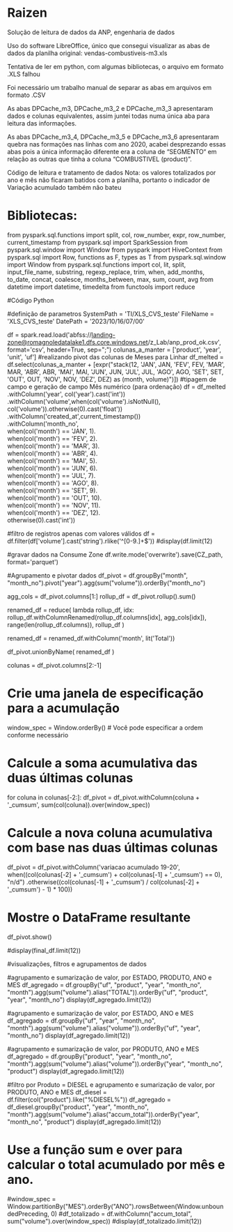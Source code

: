 # Raizen
Solução de leitura de dados da ANP, engenharia de dados

Uso do software LibreOffice, único que consegui visualizar as abas de dados da planilha original: vendas-combustiveis-m3.xls

Tentativa de ler em python, com algumas bibliotecas, o arquivo em formato .XLS falhou

Foi necessário um trabalho manual de separar as abas em arquivos em formato .CSV
	
As abas DPCache_m3, DPCache_m3_2 e DPCache_m3_3 apresentaram dados e colunas equivalentes, assim juntei todas numa única aba para leitura das informações.
	
As abas DPCache_m3_4, DPCache_m3_5 e DPCache_m3_6 apresentaram quebra nas formações nas linhas com ano 2020, acabei desprezando essas abas pois a única informação diferente era a coluna de “SEGMENTO“ em relação as outras que tinha  a coluna “COMBUSTIVEL (product)”.

Código de leitura e tratamento de dados
Nota: os valores totalizados por ano e mês não ficaram batidos com a planilha, portanto o indicador de Variação acumulado também não bateu


# Bibliotecas:

from pyspark.sql.functions import split, col, row_number, expr, row_number, current_timestamp
from pyspark.sql import SparkSession
from pyspark.sql.window import Window
from pyspark import HiveContext
from pyspark.sql import Row, functions as F, types as T
from pyspark.sql.window import Window
from pyspark.sql.functions import col, lit, split, input_file_name, substring, regexp_replace, trim, when, add_months, to_date, concat, coalesce, months_between, max, sum, count, avg
from datetime import datetime, timedelta
from functools import reduce


#Código Python

#definição de parametros
SystemPath = 'TI/XLS_CVS_teste'
FileName = 'XLS_CVS_teste'
DatePath = '2023/10/16/07/00'

df = spark.read.load('abfss://landing-zone@romagnoledatalake1.dfs.core.windows.net/z_Lab/anp_prod_ok.csv', format='csv', header=True, sep=";")
colunas_a_manter = ['product', 'year', 'unit', 'uf']
#realizando pivot das colunas de Meses para Linhar
df_melted = df.select(colunas_a_manter + [expr("stack(12, 'JAN', JAN, 'FEV', FEV, 'MAR', MAR, 'ABR', ABR, 'MAI', MAI, 'JUN', JUN, 'JUL', JUL, 'AGO', AGO, 'SET', SET, 'OUT', OUT, 'NOV', NOV, 'DEZ', DEZ) as (month, volume)")])
#tipagem de campo e geração de campo Mês numérico (para ordenação)
df = df_melted\
    .withColumn('year', col('year').cast('int'))\
    .withColumn('volume',when(col('volume').isNotNull(), col('volume')).otherwise(0).cast('float'))\
    .withColumn('created_at',current_timestamp())\
    .withColumn('month_no',\
        when(col('month') == 'JAN', 1).\
        when(col('month') == 'FEV', 2).\
        when(col('month') == 'MAR', 3).\
        when(col('month') == 'ABR', 4).\
        when(col('month') == 'MAI', 5).\
        when(col('month') == 'JUN', 6).\
        when(col('month') == 'JUL', 7).\
        when(col('month') == 'AGO', 8).\
        when(col('month') == 'SET', 9).\
        when(col('month') == 'OUT', 10).\
        when(col('month') == 'NOV', 11).\
        when(col('month') == 'DEZ', 12).\
        otherwise(0).cast('int'))     
   
#filtro de registros apenas com valores válidos
df = df.filter(df['volume'].cast('string').rlike('^[0-9.]+$'))
#display(df.limit(12)

#gravar dados na Consume Zone
df.write.mode('overwrite').save(CZ_path, format='parquet')

#Agrupamento e pivotar dados
df_pivot = df.groupBy("month", "month_no").pivot("year").agg(sum("volume")).orderBy("month_no")

agg_cols = df_pivot.columns[1:]
rollup_df = df_pivot.rollup().sum()

renamed_df = reduce(
    lambda rollup_df, idx: rollup_df.withColumnRenamed(rollup_df.columns[idx], agg_cols[idx]), 
    range(len(rollup_df.columns)), rollup_df
)

renamed_df = renamed_df.withColumn('month', lit('Total'))

df_pivot.unionByName(
    renamed_df
)

colunas = df_pivot.columns[2:-1]

# Crie uma janela de especificação para a acumulação
window_spec = Window.orderBy()  # Você pode especificar a ordem conforme necessário

# Calcule a soma acumulativa das duas últimas colunas
for coluna in colunas[-2:]:
    df_pivot = df_pivot.withColumn(coluna + '_cumsum', sum(col(coluna)).over(window_spec))

# Calcule a nova coluna acumulativa com base nas duas últimas colunas
df_pivot = df_pivot.withColumn('variacao acumulado 19-20',
                   when((col(colunas[-2] + '_cumsum') + col(colunas[-1] + '_cumsum') == 0), "n/d")
                   .otherwise((col(colunas[-1] + '_cumsum') / col(colunas[-2] + '_cumsum') - 1) * 100))

# Mostre o DataFrame resultante
df_pivot.show()

#display(final_df.limit(12))


#visualizações, filtros e agrupamentos de dados

#agrupamento e sumarização de valor, por ESTADO, PRODUTO, ANO e MES
df_agregado = df.groupBy("uf", "product", "year", "month_no", "month").agg(sum("volume").alias("TOTAL")).orderBy("uf", "product", "year", "month_no")
display(df_agregado.limit(12))

#agrupamento e sumarização de valor, por ESTADO, ANO e MES
df_agregado = df.groupBy("uf", "year", "month_no", "month").agg(sum("volume").alias("volume")).orderBy("uf", "year", "month_no")
display(df_agregado.limit(12))

#agrupamento e sumarização de valor, por PRODUTO, ANO e MES
df_agregado = df.groupBy("product", "year", "month_no", "month").agg(sum("volume").alias("volume")).orderBy("year", "month_no", "product")
display(df_agregado.limit(12))


#filtro por Produto = DIESEL e agrupamento e sumarização de valor, por PRODUTO, ANO e MES
df_diesel = df.filter(col("product").like("%DIESEL%"))
df_agregado = df_diesel.groupBy("product", "year", "month_no", "month").agg(sum("volume").alias("accum_total")).orderBy("year", "month_no", "product")
display(df_agregado.limit(12))


# Use a função sum e over para calcular o total acumulado por mês e ano.
#window_spec = Window.partitionBy("MES").orderBy("ANO").rowsBetween(Window.unboundedPreceding, 0)
#df_totalizado = df.withColumn("accum_total", sum("volume").over(window_spec))
#display(df_totalizado.limit(12))
